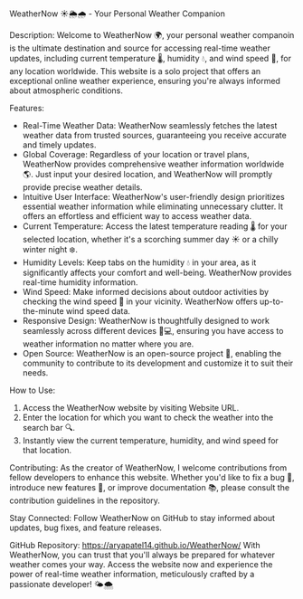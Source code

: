 WeatherNow ☀️🌦️🌧️ - Your Personal Weather Companion 

Description:
Welcome to WeatherNow 🌍, your personal weather companoin is the ultimate destination and source for accessing real-time weather updates, including current temperature 🌡️, humidity 💧, and wind speed 💨, for any location worldwide. This website is a solo project that offers an exceptional online weather experience, ensuring you're always informed about atmospheric conditions.

Features:
- Real-Time Weather Data: WeatherNow seamlessly fetches the latest weather data from trusted sources, guaranteeing you receive accurate and timely updates.
- Global Coverage: Regardless of your location or travel plans, WeatherNow provides comprehensive weather information worldwide 🌎. Just input your desired location, and WeatherNow will promptly provide precise weather details.
- Intuitive User Interface: WeatherNow's user-friendly design prioritizes essential weather information while eliminating unnecessary clutter. It offers an effortless and efficient way to access weather data.
- Current Temperature: Access the latest temperature reading 🌡️ for your selected location, whether it's a scorching summer day ☀️ or a chilly winter night ❄️.
- Humidity Levels: Keep tabs on the humidity 💧 in your area, as it significantly affects your comfort and well-being. WeatherNow provides real-time humidity information.
- Wind Speed: Make informed decisions about outdoor activities by checking the wind speed 💨 in your vicinity. WeatherNow offers up-to-the-minute wind speed data.
- Responsive Design: WeatherNow is thoughtfully designed to work seamlessly across different devices 📱💻, ensuring you have access to weather information no matter where you are.
- Open Source: WeatherNow is an open-source project 🧩, enabling the community to contribute to its development and customize it to suit their needs.

How to Use:
1. Access the WeatherNow website by visiting Website URL.
2. Enter the location for which you want to check the weather into the search bar 🔍.
3. Instantly view the current temperature, humidity, and wind speed for that location.

Contributing:
As the creator of WeatherNow, I welcome contributions from fellow developers to enhance this website. Whether you'd like to fix a bug 🐛, introduce new features 🚀, or improve documentation 📚, please consult the contribution guidelines in the repository.

Stay Connected:
Follow WeatherNow on GitHub to stay informed about updates, bug fixes, and feature releases.

GitHub Repository: 
https://aryapatel14.github.io/WeatherNow/
With WeatherNow, you can trust that you'll always be prepared for whatever weather comes your way. Access the website now and experience the power of real-time weather information, meticulously crafted by a passionate developer! 🌤️🌨️
